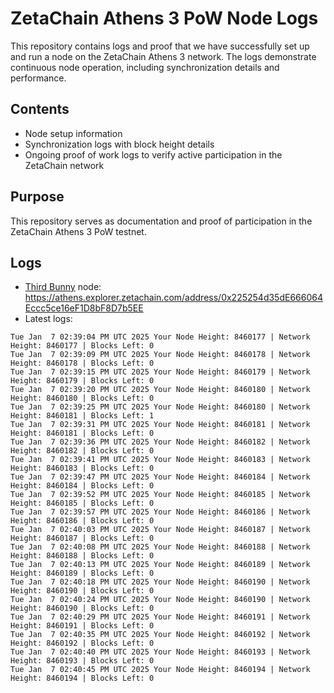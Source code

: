 # ZetaChain Athens 3 PoW Node Logs
This repository contains logs and proof that we have successfully set up and run a node on the ZetaChain Athens 3 network. The logs demonstrate continuous node operation, including synchronization details and performance.

## Contents
- Node setup information
- Synchronization logs with block height details
- Ongoing proof of work logs to verify active participation in the ZetaChain network

## Purpose
This repository serves as documentation and proof of participation in the ZetaChain Athens 3 PoW testnet.

## Logs

- [Third Bunny](https://thirdbunny.xyz/) node: https://athens.explorer.zetachain.com/address/0x225254d35dE666064Eccc5ce16eF1D8bF8D7b5EE
- Latest logs:
```
Tue Jan  7 02:39:04 PM UTC 2025 Your Node Height: 8460177 | Network Height: 8460177 | Blocks Left: 0
Tue Jan  7 02:39:09 PM UTC 2025 Your Node Height: 8460178 | Network Height: 8460178 | Blocks Left: 0
Tue Jan  7 02:39:15 PM UTC 2025 Your Node Height: 8460179 | Network Height: 8460179 | Blocks Left: 0
Tue Jan  7 02:39:20 PM UTC 2025 Your Node Height: 8460180 | Network Height: 8460180 | Blocks Left: 0
Tue Jan  7 02:39:25 PM UTC 2025 Your Node Height: 8460180 | Network Height: 8460181 | Blocks Left: 1
Tue Jan  7 02:39:31 PM UTC 2025 Your Node Height: 8460181 | Network Height: 8460181 | Blocks Left: 0
Tue Jan  7 02:39:36 PM UTC 2025 Your Node Height: 8460182 | Network Height: 8460182 | Blocks Left: 0
Tue Jan  7 02:39:41 PM UTC 2025 Your Node Height: 8460183 | Network Height: 8460183 | Blocks Left: 0
Tue Jan  7 02:39:47 PM UTC 2025 Your Node Height: 8460184 | Network Height: 8460184 | Blocks Left: 0
Tue Jan  7 02:39:52 PM UTC 2025 Your Node Height: 8460185 | Network Height: 8460185 | Blocks Left: 0
Tue Jan  7 02:39:57 PM UTC 2025 Your Node Height: 8460186 | Network Height: 8460186 | Blocks Left: 0
Tue Jan  7 02:40:03 PM UTC 2025 Your Node Height: 8460187 | Network Height: 8460187 | Blocks Left: 0
Tue Jan  7 02:40:08 PM UTC 2025 Your Node Height: 8460188 | Network Height: 8460188 | Blocks Left: 0
Tue Jan  7 02:40:13 PM UTC 2025 Your Node Height: 8460189 | Network Height: 8460189 | Blocks Left: 0
Tue Jan  7 02:40:18 PM UTC 2025 Your Node Height: 8460190 | Network Height: 8460190 | Blocks Left: 0
Tue Jan  7 02:40:24 PM UTC 2025 Your Node Height: 8460190 | Network Height: 8460190 | Blocks Left: 0
Tue Jan  7 02:40:29 PM UTC 2025 Your Node Height: 8460191 | Network Height: 8460191 | Blocks Left: 0
Tue Jan  7 02:40:35 PM UTC 2025 Your Node Height: 8460192 | Network Height: 8460192 | Blocks Left: 0
Tue Jan  7 02:40:40 PM UTC 2025 Your Node Height: 8460193 | Network Height: 8460193 | Blocks Left: 0
Tue Jan  7 02:40:45 PM UTC 2025 Your Node Height: 8460194 | Network Height: 8460194 | Blocks Left: 0
```
